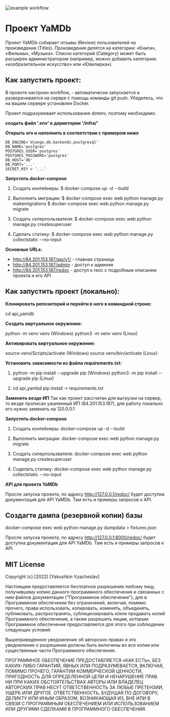 ![example workflow](https://github.com/JaSlava/yamdb_final/actions/workflows/yamdb_workflow.yml/badge.svg)

# Проект YaMDb

Проект YaMDb собирает отзывы (Review) пользователей на произведения (Titles). Произведения делятся на категории: «Книги», «Фильмы», «Музыка». Список категорий (Category) может быть расширен администратором (например, можно добавить категорию «изобразительное искусство» или «Ювелирка»).

## Как запустить проект:

В проекте настроен workflow, - автоматически запускается и разворачивается на сервре с помощь команды git push. Убедитесь, что на вашем сервере установлен Docker.

Проект подразумевает использование dotenv, поэтому необходимо:

**создать файл '.env' в дериктории '/infra/'**

**Открыть его и наполнить в соответствии с примером ниже**

```
DB_ENGINE='django.db.backends.postgresql'
DB_NAME='postgres'
POSTGRES_USER='postgres'
POSTGRES_PASSWORD='postgres'
DB_HOST='db' 
DB_PORT='...' 
SECRET_KEY = '...'
```

**Запустить docker-compose**

1. Создать контейнеры:
$ docker-compose up -d --build

2. Выполнить миграции:
$ docker-compose exec web python manage.py makemigrations
$ docker-compose exec web python manage.py migrate

3. Создать скперпользвателя:
$ docker-compose exec web python manage.py createsuperuser

4. Сделать статику:
$ docker-compose exec web python manage.py collectstatic --no-input


**Основные URLs:**
- http://84.201.153.187/api/v1/ - главная страница
- http://84.201.153.187/admin - доступ к админке
- http://84.201.153.187/redoc - доступ к reoc с подробным описанем проекта и его API

## Как запустить проект (локально):

**Клонировать репозиторий и перейти в него в командной строке:**

cd api_yamdb

**Cоздать виртуальное окружение:**

python -m venv venv (Windows)
python3 -m venv venv (Linux)

**Активировать виртуальное окружение:**

source venv/Scripts/activate (Windows)
source venv/bin/activate (Linux)

**Установить зависимости из файла requirements.txt:**

1) python -m pip install --upgrade pip (Windows)
   python3 -m pip install --upgrade pip (Linux)
   
2) cd api_yambd
   pip install -r requirements.txt

**Заменить везде ИП**
Так как проект рассчитан для выгрузки на сервер, то везде прописан ужаленный ИП (84.201.153.187), для работу локально его нужно заменить на 120.0.0.1

**Запустить docker-compose**

1. Создать контейнеры:
   docker-compose up -d --build

2. Выполнить миграции:
   docker-compose exec web python manage.py migrate

3. Создать скперпользвателя:
   docker-compose exec web python manage.py createsuperuser

4. Соделать статику:
   docker-compose exec web python manage.py collectstatic --no-input

**API для проекта YaMDb**

Просле запуска проекта, по адресу http://127.0.0.1/redoc/ будет доступна документация для API YaMDb. Там есть и примеры запросов к API.

## Создагте дампа (резервной копии) базы

docker-compose exec web python manage.py dumpdata > fixtures.json

Просле запуска проекта, по адресу http://127.0.0.1:8000/redoc/ будет доступна документация для API YaMDb. Там есть и примеры запросов к API.
## MIT License

Copyright (c) [2022] [Yakushkin Vyacheslav]

Настоящим предоставляется бесплатное разрешение любому лицу, получившему копию
данного программного обеспечения и связанных с ним файлов документации ("Программное обеспечение"), для
в Программном обеспечении без ограничений, включая, помимо прочего, права
использовать, копировать, изменять, объединять, публиковать, распространять, сублицензировать и/или продавать
копий Программного обеспечения, а также разрешить лицам, которым Программное обеспечение
предоставляется для этого при соблюдении следующих условий:

Вышеприведенное уведомление об авторских правах и это уведомление о разрешении должны быть включены во все
копии или существенные части Программного обеспечения.

ПРОГРАММНОЕ ОБЕСПЕЧЕНИЕ ПРЕДОСТАВЛЯЕТСЯ «КАК ЕСТЬ», БЕЗ КАКИХ-ЛИБО ГАРАНТИЙ, ЯВНЫХ ИЛИ
ПОДРАЗУМЕВАЕТСЯ, ВКЛЮЧАЯ, ПОМИМО ПРОЧЕГО, ГАРАНТИИ КОММЕРЧЕСКОЙ ЦЕННОСТИ,
ПРИГОДНОСТЬ ДЛЯ ОПРЕДЕЛЕННОЙ ЦЕЛИ И НЕНАРУШЕНИЕ ПРАВ. НИ ПРИ КАКИХ ОБСТОЯТЕЛЬСТВАХ
АВТОРЫ ИЛИ ВЛАДЕЛЕЦ АВТОРСКИХ ПРАВ НЕСУТ ОТВЕТСТВЕННОСТЬ ЗА ЛЮБЫЕ ПРЕТЕНЗИИ, УЩЕРБ ИЛИ ДРУГОЕ.
ОТВЕТСТВЕННОСТЬ, БУДУЩАЯ ПО ​​ДОГОВОРУ, ДЕЛИКТУ ИЛИ ИНЫМ ОБРАЗОМ, ВОЗНИКАЮЩАЯ ИЗ,
ВНЕ ИЛИ В СВЯЗИ С ПРОГРАММНЫМ ОБЕСПЕЧЕНИЕМ ИЛИ ИСПОЛЬЗОВАНИЕМ ИЛИ ДРУГИМИ СДЕЛКАМИ В
ПРОГРАММНОГО ОБЕСПЕЧЕНИЯ.